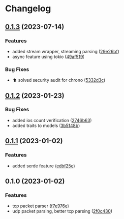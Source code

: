 # Changelog

## [0.1.3](https://github.com/DamianoPellegrini/nom-teltonika/compare/v0.1.2...v0.1.3) (2023-07-14)


### Features

* added stream wrapper, streaming parsing ([29e26bf](https://github.com/DamianoPellegrini/nom-teltonika/commit/29e26bfbe3be594529913893ce138cdbc0226a6e))
* async feature using tokio ([49af519](https://github.com/DamianoPellegrini/nom-teltonika/commit/49af51901c168553c46b044b65f881141888276f))


### Bug Fixes

* :arrow_up: solved security audit for chrono ([5332d3c](https://github.com/DamianoPellegrini/nom-teltonika/commit/5332d3c1a35b03c58dc99b37f74b6909128fdb74))

## [0.1.2](https://github.com/DamianoPellegrini/nom-teltonika/compare/v0.1.1...v0.1.2) (2023-01-23)


### Bug Fixes

* added ios count verification ([2746b63](https://github.com/DamianoPellegrini/nom-teltonika/commit/2746b633f9eb649d6a752fa2c769f9c5411321df))
* added traits to models ([3b5148b](https://github.com/DamianoPellegrini/nom-teltonika/commit/3b5148b1fb22574cb493763734f97bd527faab75))

## [0.1.1](https://github.com/DamianoPellegrini/nom-teltonika/compare/v0.1.0...v0.1.1) (2023-01-02)


### Features

* added serde feature ([edbf25e](https://github.com/DamianoPellegrini/nom-teltonika/commit/edbf25e1c834064decb1518454622a27b320f5be))

## 0.1.0 (2023-01-02)


### Features

* tcp packet parser ([f7e976e](https://github.com/DamianoPellegrini/nom-teltonika/commit/f7e976ee914eebe880894aa2aed6ce0ad8fc5b43))
* udp packet parsing, better tcp parsing ([2f0c430](https://github.com/DamianoPellegrini/nom-teltonika/commit/2f0c43057583ee4c2bc9a79e58f07ff42dfacdff))
